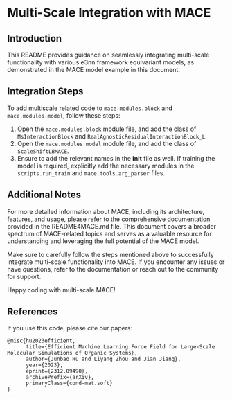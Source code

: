 # Multi-Scale Integration with MACE

## Introduction

This README provides guidance on seamlessly integrating multi-scale functionality with various e3nn framework equivariant models, as demonstrated in the MACE model example in this document.

## Integration Steps




To add multiscale related code to `mace.modules.block` and `mace.modules.model`, follow these steps:

1. Open the `mace.modules.block` module file, and add the class of `MsInteractionBlock` and `RealAgnosticResidualInteractionBlock_L`.
2. Open the `mace.modules.model` module file, and add the class of ``ScaleShiftLBMACE``.
3. Ensure to add the relevant names in the __init__ file as well. If training the model is required, explicitly add the necessary modules in the `scripts.run_train` and `mace.tools.arg_parser` files.

## Additional Notes
For more detailed information about MACE, including its architecture, features, and usage, please refer to the comprehensive documentation provided in the README4MACE.md file. This document covers a broader spectrum of MACE-related topics and serves as a valuable resource for understanding and leveraging the full potential of the MACE model.

Make sure to carefully follow the steps mentioned above to successfully integrate multi-scale functionality into MACE. If you encounter any issues or have questions, refer to the documentation or reach out to the community for support.

Happy coding with multi-scale MACE!


## References

If you use this code, please cite our papers:
```text
@misc{hu2023efficient,
      title={Efficient Machine Learning Force Field for Large-Scale Molecular Simulations of Organic Systems}, 
      author={Junbao Hu and Liyang Zhou and Jian Jiang},
      year={2023},
      eprint={2312.09490},
      archivePrefix={arXiv},
      primaryClass={cond-mat.soft}
}
```